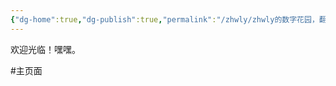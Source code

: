 ```yaml
---
{"dg-home":true,"dg-publish":true,"permalink":"/zhwly/zhwly的数字花园，翻一翻总还是有点好东西的！/","tags":["gardenEntry"],"dgPassFrontmatter":true,"noteIcon":""}
---
```



欢迎光临！嘿嘿。

#主页面